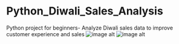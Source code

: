 # Python_Diwali_Sales_Analysis
Python project for beginners- Analyze Diwali sales data to improve customer experience and sales
![image alt](https://github.com/madhuritili/Python-Diwali-Sales-Analysis/blob/11e503124c605a6e7cd430882563a8af2a1247aa/download.png)
![image alt](https://github.com/madhuritili/Python-Diwali-Sales-Analysis/blob/45f12c8a34965c8a9d6e505efcf1e5935d22d9c5/download%20(1).png)

